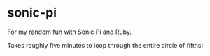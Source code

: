 # sonic-pi

For my random fun with Sonic Pi and Ruby.

Takes roughly five minutes to loop through the entire circle of fifths!

